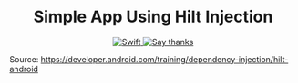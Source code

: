 <h1 align="center">
<br/>
Simple App Using Hilt Injection
</h1>
<p align="center">
  <a href="https://developer.apple.com/swift/">
    <img src="https://img.shields.io/badge/Swift-5.0-green.svg?style=flat" alt="Swift">
  </a>
  
  <a href="https://github.com/RezaRamadhanIrianto/Simple-Hilt-Android/stargazers">
    <img src="https://img.shields.io/badge/Say%20Thanks-👍-1EAEDB.svg" alt="Say thanks">
  </a>
</p>

Source: https://developer.android.com/training/dependency-injection/hilt-android
